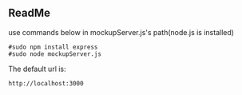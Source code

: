 ## ReadMe

use commands below in mockupServer.js's path(node.js is installed)

	#sudo npm install express
	#sudo node mockupServer.js
	
The default url is:

	http://localhost:3000

